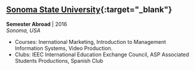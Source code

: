 ## [Sonoma State University](https://www.sonoma.edu/){:target="_blank"}
**Semester Abroad** | 2016<br/>
*Sonoma, USA*

- Courses: Inernational Marketing, Introduction to Management Information Systems, Video Production.
- Clubs: IEEC International Education Exchange Council, ASP Associated Students Productions, Spanish Club
